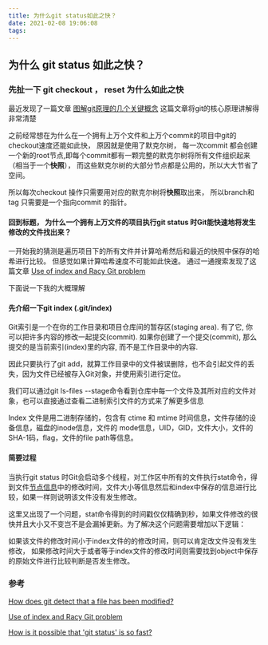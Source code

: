 ```yaml
---
title: 为什么git status如此之快？
date: 2021-02-08 19:06:08
tags:
---
```


## 为什么 git  status 如此之快？

### 先扯一下 git checkout ， reset 为什么如此之快
最近发现了一篇文章
[图解git原理的几个关键概念](https://tonybai.com/2020/04/07/illustrated-tale-of-git-internal-key-concepts/) 这篇文章将git的核心原理讲解得非常清楚

之前经常想在为什么在一个拥有上万个文件和上万个commit的项目中git的checkout速度还能如此快， 原因就是使用了默克尔树， 每一次commit 都会创建一个新的root节点,即每个commit都有一颗完整的默克尔树将所有文件组织起来（相当于一个**快照**）， 而这些默克尔树的大部分节点都是公用的，所以大大节省了空间。

所以每次checkout 操作只需要用对应的默克尔树将**快照**取出来，
所以branch和tag 只需要是一个指向commit 的指针。


#### 回到标题， 为什么一个拥有上万文件的项目执行git status 时Git能快速地将发生修改的文件找出来？

一开始我的猜测是遍历项目下的所有文件并计算哈希然后和最近的快照中保存的哈希进行比较。 但感觉如果计算哈希速度不可能如此快速。
通过一通搜索发现了这篇文章 
[Use of index and Racy Git problem
](https://mirrors.edge.kernel.org/pub/software/scm/git/docs/technical/racy-git.txt)

下面说一下我的大概理解

#### 先介绍一下git index (.git/index)
Git索引是一个在你的工作目录和项目仓库间的暂存区(staging area). 有了它, 你可以把许多内容的修改一起提交(commit). 如果你创建了一个提交(commit), 那么提交的是当前索引(index)里的内容, 而不是工作目录中的内容.

因此只要执行了git add，就算工作目录中的文件被误删除，也不会引起文件的丢失，因为文件已经被存入Git对象，并使用索引进行定位。

我们可以通过git ls-files --stage命令看到仓库中每一个文件及其所对应的文件对象，也可以直接通过查看二进制索引文件的方式来了解更多信息


Index 文件是用二进制存储的，包含有 ctime 和 mtime 时间信息，文件存储的设备信息，磁盘的inode信息，文件的 mode信息，UID，GID，文件大小，文件的SHA-1码，flag，文件的file path等信息。

#### 简要过程

当执行git status 时Git会启动多个线程，对工作区中所有的文件执行stat命令，得到文件[节点信息](https://www.cnblogs.com/cherishry/p/5885107.html)中的修改时间，文件大小等信息然后和index中保存的信息进行比较，如果一样则说明该文件没有发生修改。

这里又出现了一个问题，stat命令得到的时间戳仅仅精确到秒，如果文件修改的很快并且大小又不变岂不是会漏掉更新。为了解决这个问题需要增加以下逻辑：

如果该文件的修改时间小于index文件的的修改时间，则可以肯定改文件没有发生修改， 如果修改时间大于或者等于index文件的修改时间则需要找到object中保存的原始文件进行比较判断是否发生修改。

### 参考
[How does git detect that a file has been modified?
](https://stackoverflow.com/questions/1778862/how-does-git-detect-that-a-file-has-been-modified)

[Use of index and Racy Git problem
](https://mirrors.edge.kernel.org/pub/software/scm/git/docs/technical/racy-git.txt)

[How is it possible that 'git status' is so fast?](https://www.quora.com/How-is-it-possible-that-git-status-is-so-fast)

